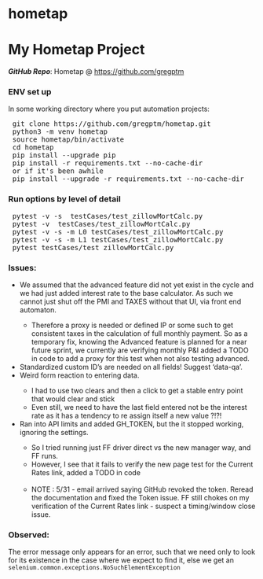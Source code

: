 # hometap
# My Hometap Project



__*GitHub Repo*__:  Hometap  @  https://github.com/gregptm  

### ENV set up

In some working directory where you put automation projects:
<pre>
 git clone https://github.com/gregptm/hometap.git
 python3 -m venv hometap
 source hometap/bin/activate
 cd hometap
 pip install --upgrade pip
 pip install -r requirements.txt --no-cache-dir
 or if it's been awhile
 pip install --upgrade -r requirements.txt --no-cache-dir
</pre> 
 
### Run options by level of detail

<pre>
 pytest -v -s  testCases/test_zillowMortCalc.py               # all tests, verbose, with debug prints
 pytest -v  testCases/test_zillowMortCalc.py                  # all test verbose
 pytest -v -s -m L0 testCases/test_zillowMortCalc.py          # just L0 tests
 pytest -v -s -m L1 testCases/test_zillowMortCalc.py          # just Li test
 pytest testCases/test_zillowMortCalc.py                      # all tests - just pass or fail output
</pre>

### Issues:

<ul>
  <li>We assumed that the advanced feature did not yet exist in the cycle and we had just added interest rate to the base calculator. As such we cannot just shut off the PMI and TAXES without that UI, via front end automaton.</li>
    <ul>
      <li>Therefore a proxy is needed or defined IP or some such to get consistent taxes in the calculation of full monthly payment.  So as a temporary fix, knowing the Advanced feature is planned for a near future sprint, we currently are verifying monthly P&I added a TODO in code to add a proxy for this test when not also testing advanced.</li>
    </ul>  
  <li>Standardized custom ID’s are needed on all fields! Suggest ‘data-qa’.</li>
    <li>Weird form reaction to entering data. </li>
      <ul>
        <li>I had to use two clears and then a click to get a stable entry point that would clear and stick</li>
        <li>Even still, we need to have the last field entered not be the interest rate as it has a tendency to re assign itself a new value ?!?!</li>
      </ul>
    <li>Ran into API limits and added GH_TOKEN, but the it stopped working, ignoring the settings.</li>
      <ul>
        <li>So I tried running just FF driver direct vs the new manager way, and FF runs.</li>
        <li>However, I see that it fails to verify the new page test for the Current Rates link, added a TODO in code</li>
       <br>
        <li> NOTE : 5/31 - email arrived saying GitHub revoked the token. Reread the documentation and fixed the Token issue. FF still chokes on my verification of the Current Rates link - suspect a timing/window close issue.</li>
      </ul>
</ul>

### Observed:

The error message only appears for an error,  such that we need only to look for its existence in the case where we expect to find it,  else we get an <code>selenium.common.exceptions.NoSuchElementException</code>

